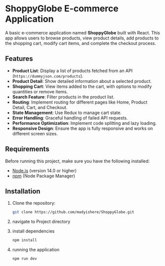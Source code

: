 # ShoppyGlobe E-commerce Application

A basic e-commerce application named **ShoppyGlobe** built with React. This app allows users to browse products, view product details, add products to the shopping cart, modify cart items, and complete the checkout process.

## Features

- **Product List**: Display a list of products fetched from an API (`https://dummyjson.com/products`).
- **Product Detail**: Show detailed information about a selected product.
- **Shopping Cart**: View items added to the cart, with options to modify quantities or remove items.
- **Search Feature**: Filter products in the product list.
- **Routing**: Implement routing for different pages like Home, Product Detail, Cart, and Checkout.
- **State Management**: Use Redux to manage cart state.
- **Error Handling**: Graceful handling of failed API requests.
- **Performance Optimization**: Implement code splitting and lazy loading.
- **Responsive Design**: Ensure the app is fully responsive and works on different screen sizes.

## Requirements

Before running this project, make sure you have the following installed:

- [Node.js](https://nodejs.org/) (version 14.0 or higher)
- [npm](https://www.npmjs.com/) (Node Package Manager)

## Installation

1. Clone the repository:

   ```bash
   git clone https://github.com/madyishere/ShoppyGlobe.git

2. navigate to Project directory

3. install dependencies
    ```bash
    npm install 

4. running the application
    ```bash
    npm run dev
    

   
